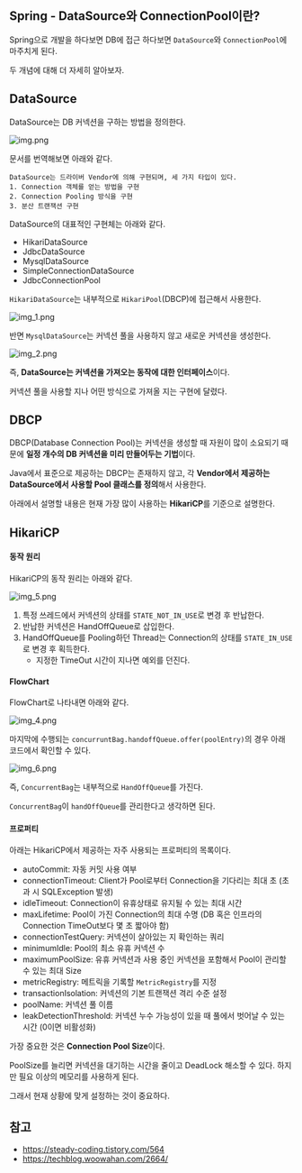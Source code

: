 ## Spring - DataSource와 ConnectionPool이란?

Spring으로 개발을 하다보면 DB에 접근 하다보면 `DataSource`와 `ConnectionPool`에 마주치게 된다.

두 개념에 대해 더 자세히 알아보자.

## DataSource

DataSource는 DB 커넥션을 구하는 방법을 정의한다.

![img.png](images/img.png)

문서를 번역해보면 아래와 같다.

```
DataSource는 드라이버 Vendor에 의해 구현되며, 세 가지 타입이 있다.
1. Connection 객체를 얻는 방법을 구현
2. Connection Pooling 방식을 구현
3. 분산 트랜잭션 구현
```

DataSource의 대표적인 구현체는 아래와 같다.
- HikariDataSource
- JdbcDataSource
- MysqlDataSource
- SimpleConnectionDataSource
- JdbcConnectionPool

`HikariDataSource`는 내부적으로 `HikariPool`(DBCP)에 접근해서 사용한다.

![img_1.png](images/img_1.png)

반면 `MysqlDataSource`는 커넥션 풀을 사용하지 않고 새로운 커넥션을 생성한다.

![img_2.png](images/img_2.png)

즉, **DataSource는 커넥션을 가져오는 동작에 대한 인터페이스**이다.

커넥션 풀을 사용할 지나 어떤 방식으로 가져올 지는 구현에 달렸다.

## DBCP

DBCP(Database Connection Pool)는 커넥션을 생성할 때 자원이 많이 소요되기 때문에 **일정 개수의 DB 커넥션을 미리 만들어두는 기법**이다.

Java에서 표준으로 제공하는 DBCP는 존재하지 않고, 각 **Vendor에서 제공하는 DataSource에서 사용할 Pool 클래스를 정의**해서 사용한다.

아래에서 설명할 내용은 현재 가장 많이 사용하는 **HikariCP**를 기준으로 설명한다.

## HikariCP

#### 동작 원리

HikariCP의 동작 원리는 아래와 같다.

![img_5.png](images/img_5.png)

1. 특정 쓰레드에서 커넥션의 상태를 `STATE_NOT_IN_USE`로 변경 후 반납한다.
2. 반납한 커넥션은 HandOffQueue로 삽입한다.
3. HandOffQueue를 Pooling하던 Thread는 Connection의 상태를 `STATE_IN_USE`로 변경 후 획득한다.
    - 지정한 TimeOut 시간이 지나면 예외를 던진다.

#### FlowChart

FlowChart로 나타내면 아래와 같다.

![img_4.png](images/img_4.png)

마지막에 수행되는 `concurruntBag.handoffQueue.offer(poolEntry)`의 경우 아래 코드에서 확인할 수 있다.

![img_6.png](images/img_6.png)

즉, `ConcurrentBag`는 내부적으로 `HandOffQueue`를 가진다.

`ConcurrentBag`이 `handOffQueue`를 관리한다고 생각하면 된다.


#### 프로퍼티

아래는 HikariCP에서 제공하는 자주 사용되는 프로퍼티의 목록이다.

- autoCommit: 자동 커밋 사용 여부
- connectionTimeout: Client가 Pool로부터 Connection을 기다리는 최대 초 (초과 시 SQLException 발생)
- idleTimeout: Connection이 유휴상태로 유지될 수 있는 최대 시간
- maxLifetime: Pool이 가진 Connection의 최대 수명 (DB 혹은 인프라의 Connection TimeOut보다 몇 초 짧아야 함)
- connectionTestQuery: 커넥션이 살아있는 지 확인하는 쿼리
- minimumIdle: Pool의 최소 유휴 커넥션 수
- maximumPoolSize: 유휴 커넥션과 사용 중인 커넥션을 포함해서 Pool이 관리할 수 있는 최대 Size
- metricRegistry: 메트릭을 기록할 `MetricRegistry`를 지정
- transactionIsolation: 커넥션의 기본 트랜잭션 격리 수준 설정
- poolName: 커넥션 풀 이름
- leakDetectionThreshold: 커넥션 누수 가능성이 있을 때 풀에서 벗어날 수 있는 시간 (0이면 비활성화)

가장 중요한 것은 **Connection Pool Size**이다.

PoolSize를 늘리면 커넥션을 대기하는 시간을 줄이고 DeadLock 해소할 수 있다. 하지만 필요 이상의 메모리를 사용하게 된다.

그래서 현재 상황에 맞게 설정하는 것이 중요하다.

## 참고

- https://steady-coding.tistory.com/564
- https://techblog.woowahan.com/2664/
